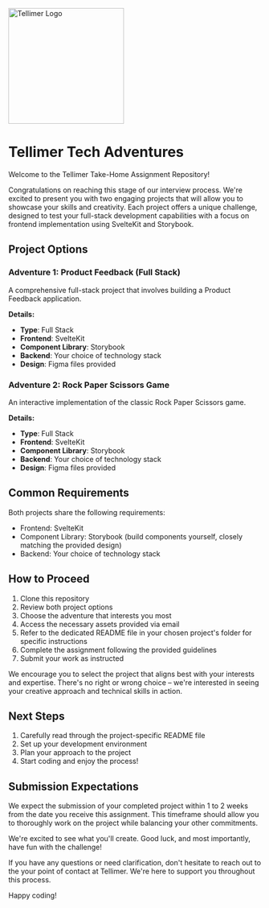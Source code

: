 <p align="left">
  <img width="230" src="https://github.com/user-attachments/assets/8734ce19-49aa-46ff-81c2-4eef33a23ed0" alt="Tellimer Logo">
</p>

# Tellimer Tech Adventures

Welcome to the Tellimer Take-Home Assignment Repository!

Congratulations on reaching this stage of our interview process. We're excited to present you with two engaging projects that will allow you to showcase your skills and creativity. Each project offers a unique challenge, designed to test your full-stack development capabilities with a focus on frontend implementation using SvelteKit and Storybook.

## Project Options

### Adventure 1: Product Feedback (Full Stack)

A comprehensive full-stack project that involves building a Product Feedback application.

**Details:**

- **Type**: Full Stack
- **Frontend**: SvelteKit
- **Component Library**: Storybook
- **Backend**: Your choice of technology stack
- **Design**: Figma files provided

### Adventure 2: Rock Paper Scissors Game

An interactive implementation of the classic Rock Paper Scissors game.

**Details:**

- **Type**: Full Stack
- **Frontend**: SvelteKit
- **Component Library**: Storybook
- **Backend**: Your choice of technology stack
- **Design**: Figma files provided

## Common Requirements

Both projects share the following requirements:

- Frontend: SvelteKit
- Component Library: Storybook (build components yourself, closely matching the provided design)
- Backend: Your choice of technology stack

## How to Proceed

1. Clone this repository
2. Review both project options
3. Choose the adventure that interests you most
4. Access the necessary assets provided via email
5. Refer to the dedicated README file in your chosen project's folder for specific instructions
6. Complete the assignment following the provided guidelines
7. Submit your work as instructed

We encourage you to select the project that aligns best with your interests and expertise. There's no right or wrong choice – we're interested in seeing your creative approach and technical skills in action.

## Next Steps

1. Carefully read through the project-specific README file
2. Set up your development environment
3. Plan your approach to the project
4. Start coding and enjoy the process!

## Submission Expectations

We expect the submission of your completed project within 1 to 2 weeks from the date you receive this assignment. This timeframe should allow you to thoroughly work on the project while balancing your other commitments.

We're excited to see what you'll create. Good luck, and most importantly, have fun with the challenge!

If you have any questions or need clarification, don't hesitate to reach out to the your point of contact at Tellimer. We're here to support you throughout this process.

Happy coding!

